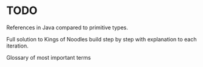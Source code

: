 # TODO

References in Java compared to primitive types.

Full solution to Kings of Noodles build step by step with explanation to each iteration.

Glossary of most important terms


<!-- Naming is case sensitive -->
<!-- Programming in Style -->
<!-- Comparing floats and doubles -->
<!-- Lazy evaluation -->
<!-- Equals versus == -->
<!-- Literals -->

<!-- Explain variable scope -->
<!-- Explain code blocks with curly braces -->
